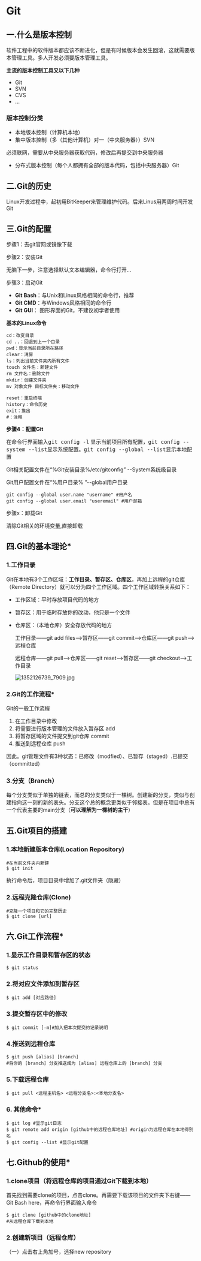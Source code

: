 # Git

## 一.什么是版本控制

软件工程中的软件版本都应该不断进化，但是有时候版本会发生回滚，这就需要版本管理工具。多人开发必须要版本管理工具。

**主流的版本控制工具又以下几种**

- Git
- SVN
- CVS
- ...

### 版本控制分类

- 本地版本控制（计算机本地）
- 集中版本控制（多（其他计算机）对一（中央服务器））SVN

必须联网，需要从中央服务器获取代码，修改后再提交到中央服务器

-  分布式版本控制（每个人都拥有全部的版本代码，包括中央服务器）Git

## 二.Git的历史

Linux开发过程中，起初用BitKeeper来管理维护代码。后来Linus用两周时间开发Git

## 三.Git的配置

步骤1：去git官网或镜像下载

步骤2：安装Git

无脑下一步，注意选择默认文本编辑器，命令行打开...

步骤3：启动Git

- **Git Bash**：与Unix和Linux风格相同的命令行，推荐
- **Git CMD**：与Windows风格相同的命令行
- **Git GUI**： 图形界面的Git，不建议初学者使用

**基本的Linux命令**

~~~ shell
cd：改变目录
cd ..：回退到上一个目录
pwd：显示当前目录所在路径
clear：清屏
ls：列出当前文件夹内所有文件
touch 文件名：新建文件
rm 文件名：删除文件
mkdir：创建文件夹
mv 对象文件 目标文件夹：移动文件

reset：重启终端
history：命令历史
exit：推出
#：注释
~~~

**步骤4：配置Git**

在命令行界面输入<kbd>git config -l</kbd> 显示当前项目所有配置，<kbd>git config --system --list</kbd>显示系统配置。<kbd>git config --global --list</kbd>显示本地配置

Git相关配置文件在“%Git安装目录%/etc/gitconfig” --System系统级目录

Git用户配置文件在“%用户目录% ”--global用户目录

~~~ shell
git config --global user.name "username" #用户名
git config --global user.email "useremail" #用户邮箱
~~~

步骤x：卸载Git

清除Git相关的环境变量,直接卸载

## 四.Git的基本理论\*

### 1.工作目录

Git在本地有3个工作区域：**工作目录、暂存区、仓库区**，再加上远程的git仓库（Remote Directory）就可以分为四个工作区域。四个工作区域转换关系如下：



- 工作区域：平时存放项目代码的地方

- 暂存区：用于临时存放你的改动，他只是一个文件

- 仓库区：（本地仓库）安全存放代码的地方

  工作目录——git add files-->暂存区——git commit-->仓库区——git push-->远程仓库

  远程仓库——git pull-->仓库区——git reset-->暂存区——git checkout-->工作目录
  
  ![1352126739_7909.jpg](https://s2.loli.net/2022/03/21/XczNYQwBRPWSA7x.jpg)

### 2.Git的工作流程\*

Git的一般工作流程

1. 在工作目录中修改
2. 将需要进行版本管理的文件放入暂存区 add
3. 将暂存区域的文件提交到git仓库 commit
3. 推送到远程仓库 push

因此。git管理文件有3种状态：已修改（modfied）、已暂存（staged）.已提交（committed）

### 3.分支（Branch）

每个分支类似于单独的链表，而总的分支类似于一棵树。创建新的分支，类似与创建指向这一刻的新的表头。分支这个总的概念更类似于邻接表。但是在项目中总有一个代表主要的main分支（**可以理解为一棵树的主干**）

## 五.Git项目的搭建

### 1.本地新建版本仓库(Location Repository)

~~~ shell
#在当前文件夹内新建
$ git init
~~~

执行命令后，项目目录中增加了.git文件夹（隐藏）

### 2.远程克隆仓库(Clone)

~~~ shell
#克隆一个项目和它的完整历史
$ git clone [url]
~~~

## 六.Git工作流程\*

### 1.显示工作目录和暂存区的状态

~~~ shell
$ git status
~~~

### 2.将对应文件添加到暂存区

~~~ shell
$ git add [对应路径]
~~~

### 3.提交暂存区中的修改

~~~ shell
$ git commit [-m]#加入把本次提交的记录说明
~~~

### 4.推送到远程仓库

~~~ shell
$ git push [alias] [branch]
#将你的 [branch] 分支推送成为 [alias] 远程仓库上的 [branch] 分支
~~~

### 5.下载远程仓库

~~~ shell
$ git pull <远程主机名> <远程分支名>:<本地分支名>
~~~



### 6. 其他命令\*

~~~ shell
$ git log #显示git日志
$ git remote add origin [github中的远程仓库地址] #origin为远程仓库在本地得别名
$ git config --list #显示git配置
~~~



## 七.Github的使用\*

### 1.clone项目（将远程仓库的项目通过Git下载到本地）

首先找到需要clone的项目，点击clone。再需要下载该项目的文件夹下右键——Git Bash here，再命令行界面输入命令

~~~ shell
$ git clone [github中的clone地址]
#从远程仓库下载到本地
~~~

### 2.创建新项目（远程仓库）

（一）点击右上角加号，选择new repository
